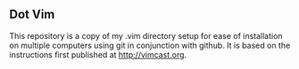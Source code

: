 ## Dot Vim ##

This repository is a copy of my .vim directory setup for ease of installation on multiple computers using git in conjunction with github. It is based on the instructions first published at http://vimcast.org.
